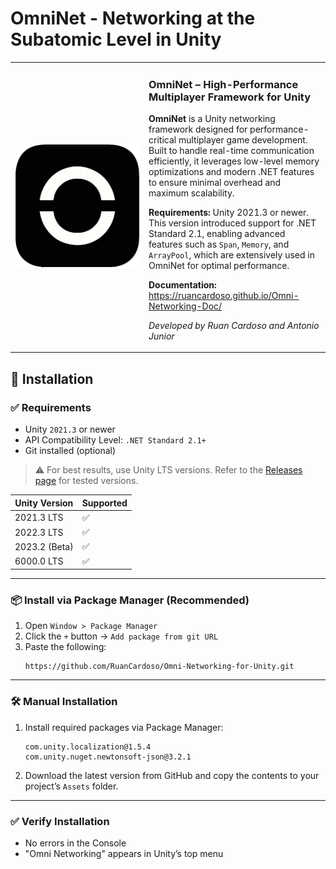 # OmniNet - Networking at the Subatomic Level in Unity

<table>
  <tr>
    <td width="200">
      <img src="icon.png" alt="OmniNet Logo" width="200" />
    </td>
    <td>
      <h3>OmniNet – High-Performance Multiplayer Framework for Unity</h3>
      <p>
        <strong>OmniNet</strong> is a Unity networking framework designed for performance-critical multiplayer game development. Built to handle real-time communication efficiently, it leverages low-level memory optimizations and modern .NET features to ensure minimal overhead and maximum scalability.
      </p>
      <p>
        <strong>Requirements:</strong> Unity 2021.3 or newer. This version introduced support for .NET Standard 2.1, enabling advanced features such as <code>Span</code>, <code>Memory</code>, and <code>ArrayPool</code>, which are extensively used in OmniNet for optimal performance.
      </p>
      <p>
        <strong>Documentation:</strong>  
        <a href="https://ruancardoso.github.io/Omni-Networking-Doc/">https://ruancardoso.github.io/Omni-Networking-Doc/</a>
      </p>
      <p><em>Developed by Ruan Cardoso and Antonio Junior</em></p>
    </td>
  </tr>
</table>

## 🚀 Installation

### ✅ Requirements

- Unity `2021.3` or newer
- API Compatibility Level: `.NET Standard 2.1+`
- Git installed (optional)

> ⚠️ For best results, use Unity LTS versions. Refer to the [Releases page](https://github.com/RuanCardoso/Omni-Networking-for-Unity/releases) for tested versions.

| Unity Version   | Supported |
|-----------------|-----------|
| 2021.3 LTS      | ✅        |
| 2022.3 LTS      | ✅        |
| 2023.2 (Beta)   | ✅        |
| 6000.0 LTS      | ✅        |

---

### 📦 Install via Package Manager (Recommended)

1. Open `Window > Package Manager`
2. Click the `+` button → `Add package from git URL`
3. Paste the following:
   ```
   https://github.com/RuanCardoso/Omni-Networking-for-Unity.git
   ```

---

### 🛠️ Manual Installation

1. Install required packages via Package Manager:
   ```
   com.unity.localization@1.5.4  
   com.unity.nuget.newtonsoft-json@3.2.1
   ```
2. Download the latest version from GitHub and copy the contents to your project’s `Assets` folder.

---

### ✅ Verify Installation

- No errors in the Console
- "Omni Networking" appears in Unity’s top menu
